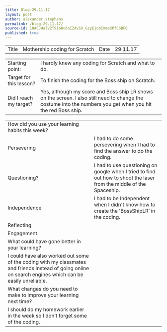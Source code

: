 ```yaml
---
title: Blog-29.11.17
layout: post
author: alexander.stephens
permalink: /blog-29.11.17/
source-id: 10ACJHalV2T9ioHu6nIZAvSX_GzyEjobImmaKPfCbBFQ
published: true
---
```

<table>
  <tr>
    <td>Title</td>
    <td>Mothership coding for Scratch</td>
    <td>Date</td>
    <td>29.11.17</td>
  </tr>
</table>


<table>
  <tr>
    <td>Starting point:</td>
    <td>I hardly knew any coding for Scratch and what to do.</td>
  </tr>
  <tr>
    <td>Target for this lesson?</td>
    <td>To finish the coding for the Boss ship on Scratch.</td>
  </tr>
  <tr>
    <td>Did I reach my target? </td>
    <td>Yes, although my score and Boss ship LR shows on the screen. I also still need to change the costume into the numbers you get when you hit the red Boss ship.</td>
  </tr>
</table>


<table>
  <tr>
    <td>How did you use your learning habits this week?</td>
    <td></td>
  </tr>
  <tr>
    <td>Persevering</td>
    <td>I had to do some persevering when I had to find the answer to do the coding.</td>
  </tr>
  <tr>
    <td>Questioning?</td>
    <td>I had to use questioning on google when I tried to find out how to shoot the laser from the middle of the Spaceship.</td>
  </tr>
  <tr>
    <td>Independence</td>
    <td>I had to be Independent when I didn't know how to create the 'BossShipLR’ in the coding.</td>
  </tr>
  <tr>
    <td>Reflecting</td>
    <td></td>
  </tr>
  <tr>
    <td>Engagement</td>
    <td></td>
  </tr>
  <tr>
    <td>What could have gone better in your learning?</td>
    <td></td>
  </tr>
  <tr>
    <td>I could have also worked out some of the coding with my classmates and friends instead of going online on search engines which can be easily unreliable.</td>
    <td></td>
  </tr>
  <tr>
    <td>What changes do you need to make to improve your learning next time?</td>
    <td></td>
  </tr>
  <tr>
    <td>I should do my homework earlier in the week so I don’t forget some of the coding.</td>
    <td></td>
  </tr>
</table>


